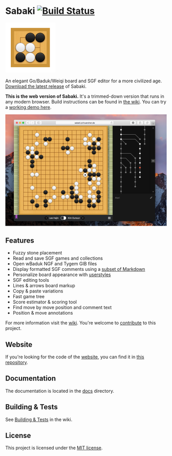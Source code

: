 # Sabaki [![Build Status](https://travis-ci.org/yishn/Sabaki.svg?branch=master)](https://travis-ci.org/yishn/Sabaki)

<img src="logo.png" width="156" height="156">

An elegant Go/Baduk/Weiqi board and SGF editor for a more civilized age. [Download the latest release](https://github.com/yishn/Sabaki/releases) of Sabaki.

**This is the web version of Sabaki.** It's a trimmed-down version that runs in any modern browser. Build instructions can be found in [the wiki](https://github.com/yishn/Sabaki/wiki/Building-&-Tests/ea894af79e68b32c31875ea616ac914717e337fe). You can try a [working demo here](http://sabaki.yichuanshen.de/web).

![Screenshot](screenshot.png)

## Features

- Fuzzy stone placement
- Read and save SGF games and collections
- Open wBaduk NGF and Tygem GIB files
- Display formatted SGF comments using a [subset of Markdown](https://github.com/yishn/Sabaki/wiki/Markdown-in-Sabaki)
- Personalize board appearance with [userstyles](https://github.com/yishn/Sabaki/wiki/Userstyles)
- SGF editing tools
- Lines & arrows board markup
- Copy & paste variations
- Fast game tree
- Score estimator & scoring tool
- Find move by move position and comment text
- Position & move annotations

For more information visit the [wiki](https://github.com/yishn/Sabaki/wiki). You're welcome to [contribute](https://github.com/yishn/Sabaki/blob/master/CONTRIBUTING.md) to this project.

## Website

If you're looking for the code of the [website](http://sabaki.yichuanshen.de/), you can find it in [this repository](https://github.com/yishn/sabaki-website).

## Documentation

The documentation is located in the [docs](https://github.com/yishn/Sabaki/blob/master/docs) directory.

## Building & Tests

See [Building & Tests](https://github.com/yishn/Sabaki/wiki/Building-&-Tests/ea894af79e68b32c31875ea616ac914717e337fe) in the wiki.

## License

This project is licensed under the [MIT license](https://github.com/yishn/Sabaki/blob/master/LICENSE.md).
